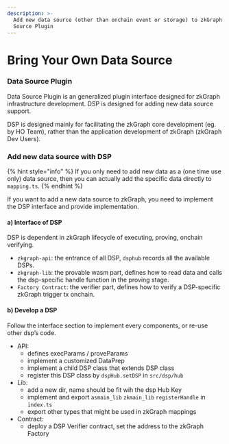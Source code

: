 ```yaml
---
description: >-
  Add new data source (other than onchain event or storage) to zkGraph with Data
  Source Plugin
---
```


# Bring Your Own Data Source

### Data Source Plugin

Data Source Plugin is an generalized plugin interface designed for zkGraph infrastructure development. DSP is designed for adding new data source support.

DSP is designed mainly for facilitating the zkGraph core development (eg. by HO Team), rather than the application development of zkGraph (zkGraph Dev Users).

### Add new data source with DSP

{% hint style="info" %}
If you only need to add new data as a (one time use only) data source, then you can actually add the specific data directly to `mapping.ts`.
{% endhint %}

If you want to add a new data source to zkGraph, you need to implement the DSP interface and provide implementation.

#### a) Interface of DSP

DSP is dependent in zkGraph lifecycle of executing, proving, onchain verifying.

* `zkgraph-api`: the entrance of all DSP, `dsphub` records all the available DSPs.
* `zkgraph-lib`: the provable wasm part, defines how to read data and calls the dsp-specific handle function in the proving stage.
* `Factory Contract`: the verifier part, defines how to verify a DSP-specific zkGraph trigger tx onchain.

#### b) Develop a DSP

Follow the interface section to implement every components, or re-use other dsp’s code.

* API:
  * defines execParams / proveParams
  * implement a customized DataPrep
  * implement a child DSP class that extends DSP class
  * register this DSP class by `dspHub.setDSP` in `src/dsp/hub`
* Lib:
  * add a new dir, name should be fit wih the dsp Hub Key
  * implement and export `asmain_lib` `zkmain_lib` `registerHandle` in `index.ts`
  * export other types that might be used in zkGraph mappings
* Contract:
  * deploy a DSP Verifier contract, set the address to the zkGraph Factory
